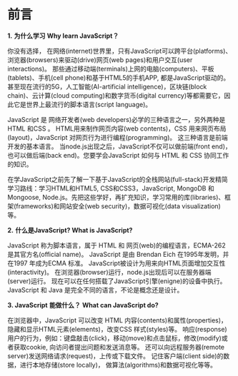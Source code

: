 # 前言

**1.** **为什么学习** **Why learn JavaScript？**

你没有选择， 在网络\(internet\)世界里，只有JavaScript可以跨平台\(platforms\)、浏览器\(browsers\)来驱动\(drive\)网页\(web pages\)和用户交互\(user interactions\)。  那些通过移动端\(terminals\)上网的电脑\(computers\)、平板\(tablets\)、手机\(cell phone\)和基于HTML5的手机APP, 都是JavaScript驱动的。  甚至现在流行的5G，人工智能\(AI-artificial intelligence\)，区块链\(block chain\)、云计算\(cloud computing\)和数字货币\(digital currency\)等都需要它，因此它是世界上最流行的脚本语言\(script language\)。

JavaScript 是 网络开发者\(web developers\)必学的三种语言之一，另外两种是HTML 和CSS 。  HTML用来制作网页内容\(web contents\)，CSS 用来网页布局\(layout\)，JavaScript 对网页行为进行编程\(programming\)。  这三种语言是前端开发的基本语言。  当node.js出现之后，JavaScript不仅可以做前端\(front end\)，也可以做后端\(back end\)。您要学会JavaScript 如何与 HTML 和 CSS 协同工作的知识。

在学JavaScript之前先了解一下基于JavaScript的全栈网站\(full-stack\)开发精简学习路线：学习HTML和HTML5, CSS和CSS3，JavaScript,  MongoDB 和Mongoose,  Node.js。先把这些学好，再扩充知识，学习常用的库\(libraries\)、框架\(frameworks\)和网站安全\(web security\)，数据可视化\(data visualization\)等。 

**2.** **什么是JavaScript?  What is JavaScript?**

JavaScript 称为脚本语言，属于 HTML 和 网页\(web\)的编程语言，ECMA-262 是其官方名\(official name\)。  JavaScript 是由 Brendan Eich 在1995年发明，并在1997 年成为ECMA 标准。  JavaScript被设计为用来向HTML页面增加交互性\(interactivity\)。  在浏览器\(browser\)运行，node.js出现后可以在服务器端\(server\)运行。 现在可以在任何搭载了JavaScript引擎\(enigne\)的设备中执行。  JavaScript 和 Java 是完全不同的语言，不论是概念还是设计。

**3. JavaScript** **能做什么？** **What can JavaScript do?**

在浏览器中，JavaScript 可以改变 HTML 内容\(contents\)和属性\(properties\)，隐藏和显示HTML元素\(elements\)，改变CSS 样式\(styles\)等。  响应\(response\)用户的行为，例如：键盘敲击\(click\)，移动\(move\)和点击鼠标，修改\(modify\)或者获取cookie,  向访问者提出问题和发送消息等。   还可以向远程服务器\(remote server\)发送网络请求\(request\)，上传或下载文件。 记住客户端\(client side\)的数据，进行本地存储\(store locally\)， 做算法\(algorithms\)和数据可视化等等。

